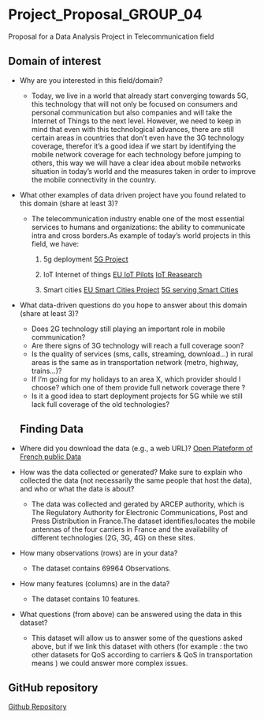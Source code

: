 # Project_Proposal_GROUP_04
Proposal for a Data Analysis Project in Telecommunication field
## Domain of interest
- Why are you interested in this field/domain?
  - Today, we live in a world that already start converging towards 5G, this technology that will not only be focused on consumers and personal communication but also companies and will take the Internet of Things to the next level. However, we need to keep in mind that even with this technological advances, there are still certain areas in countries that don’t even have the 3G technology coverage, therefor it’s a good idea if we start by identifying the mobile network coverage for each technology before jumping to others, this way we will have a clear idea about mobile networks situation in today’s world and the measures taken in order to improve the mobile connectivity in the country.

- What other examples of data driven project have you found related to this domain (share at least 3)?
  - The telecommunication industry enable one of the most essential services to humans and organizations: the ability to communicate intra and cross borders.As example of today’s world projects in this field, we have:

    1. 5g deployment
[5G Project]( https://5g-ppp.eu/projects/ )

    2. IoT Internet of things
[EU IoT Pilots]( https://european-iot-pilots.eu/ )
[IoT Reasearch]( https://ec.europa.eu/digital-single-market/en/research-innovation-iot )

    3. Smart cities
[EU Smart Cities Project]( https://european-iot-pilots.eu/projects/ )
[5G serving Smart Cities]( https://ec.europa.eu/digital-single-market/en/news/europe-advancing-5g-new-wave-projects-launched-accelerate-5g-take-vertical-industries )

- What data-driven questions do you hope to answer about this domain (share at least 3)?
  - Does 2G technology still playing an important role in mobile communication?
  - Are there signs of 3G technology will reach a full coverage soon?
  - Is the quality of services (sms, calls, streaming, download…) in rural areas is the same as in transportation network (metro, highway, trains…)?
  - If I’m going for my holidays to an area X, which provider should I choose? which one of them provide full network coverage there ?
  - Is it a good idea to start deployment projects for 5G while we still lack full coverage of the old technologies?
  
  ## Finding Data

- Where did you download the data (e.g., a web URL)?
[Open Plateform of French public Data]( https://www.data.gouv.fr/fr/datasets/mon-reseau-mobile/#_ )

- How was the data collected or generated? Make sure to explain who collected the data (not necessarily the same people that host the data), and who or what the data is about?
  - The data was collected and gerated by ARCEP authority, which is The Regulatory Authority for Electronic Communications, Post and Press Distribution in France.The dataset identifies/locates the mobile antennas of the four carriers in France and the availability of different technologies (2G, 3G, 4G) on these sites.
- How many observations (rows) are in your data?
  - The dataset contains 69964 Observations.
- How many features (columns) are in the data?
  - The dataset contains 10 features.

- What questions (from above) can be answered using the data in this dataset?
  - This dataset will allow us to answer some of the questions asked above, but if we link this dataset with others (for example : the two other datasets for QoS according to carriers & QoS in transportation means ) we could answer more complex issues.

## GitHub repository 

[Github Repository]( https://github.com/elabbassiwidad/Project_Proposal_GROUP_04 ) 


